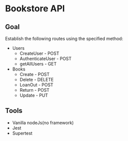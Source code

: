 # Bookstore API

## Goal
Establish the following routes using the specified method:
- Users
    - CreateUser - POST
    - AuthenticateUser - POST
    - getAllUsers - GET
- Books
    - Create - POST
    - Delete - DELETE
    - LoanOut - POST
    - Return - POST
    - Update - PUT

## Tools
- Vanilla nodeJs(no framework)
- Jest
- Supertest
